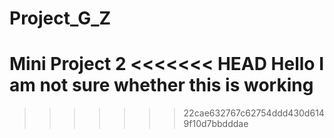 # Project_G_Z
Mini Project 2 
<<<<<<< HEAD
Hello
I am not sure whether this is working
=======

>>>>>>> 22cae632767c62754ddd430d6149f10d7bbdddae
